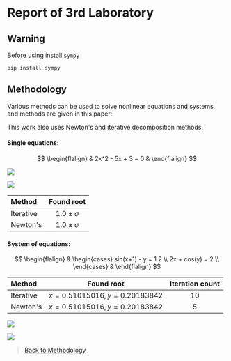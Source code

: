 # Report of 3rd Laboratory

## Warning
Before using install `sympy`
```
pip install sympy
```

## Methodology

Various methods can be used to solve nonlinear equations and systems, and methods are given in this paper:

This work also uses Newton's and iterative decomposition methods.

#### Single equations:

$$
\begin{flalign}
  & 2x^2 - 5x + 3 = 0 &
\end{flalign}
$$

![](img/root.jpg)

![](img/root_in.jpg)

| Method    |   Found root   |
| :-------- | :------------: |
| Iterative | $1.0\pm\sigma$ |
| Newton's  | $1.0\pm\sigma$ |


#### System of equations:

$$
\begin{flalign}
&
  \begin{cases} 
  sin(x+1) - y = 1.2 \\
  2x + cos(y) = 2 \\
  \end{cases}
&
\end{flalign}
$$

| Method    |          Found root          | Iteration count |
| :-------- | :--------------------------: | :-------------: |
| Iterative | $x=0.51015016, y=0.20183842$ |       10        |
| Newton's  | $x=0.51015016, y=0.20183842$ |        5        |

![](img/system_iter.jpg)

![](img/system_newton.jpg)
>[Back to Methodology](#methodology)
